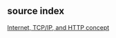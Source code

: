 ## source index
[Internet, TCP/IP, and HTTP concept](https://www.ibm.com/docs/en/cics-ts/5.3?topic=web-internet-tcpip-http-concepts)

